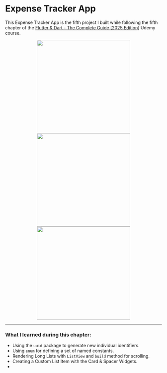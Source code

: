 # Expense Tracker App

This Expense Tracker App is the fifth project I built while following the fifth chapter of the [Flutter &amp; Dart - The Complete Guide [2025 Edition]](https://www.udemy.com/course/learn-flutter-dart-to-build-ios-android-apps/) Udemy course.

<p align="center">
  <img src="" alt="" width="300"/>
  <img src="" alt="" width="300"/>
  <img src="" alt="" width="300"/>
</p>

---

### What I learned during this chapter:

- Using the `uuid` package to generate new individual identifiers.
- Using `enum` for defining a set of named constants.
- Rendering Long Lists with `ListView` and `build` method for scrolling.
- Creating a Custom List Item with the Card & Spacer Widgets.
-
